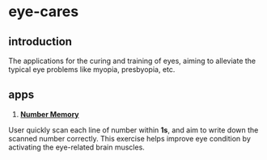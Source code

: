 # eye-cares

## introduction
The applications for the curing and training of eyes, aiming to alleviate the typical eye problems like myopia, presbyopia, etc.


## apps
1. **[Number Memory](http://williammer.github.io/works/eye-cares/num-memory)**

User quickly scan each line of number within **1s**, and aim to write down the scanned number correctly. This exercise helps improve eye condition by activating the eye-related brain muscles.
